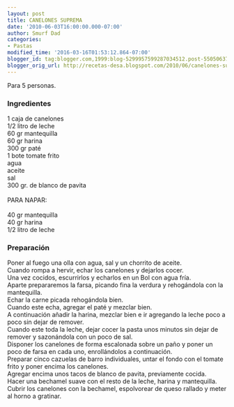 ```yaml
---
layout: post
title: CANELONES SUPREMA
date: '2010-06-03T16:00:00.000-07:00'
author: Smurf Dad
categories:
- Pastas
modified_time: '2016-03-16T01:53:12.864-07:00'
blogger_id: tag:blogger.com,1999:blog-5299957599287034512.post-5505063763482587605
blogger_orig_url: http://recetas-desa.blogspot.com/2010/06/canelones-suprema.html
---
```


Para 5 personas.<br><h3>Ingredientes</h3><p>1 caja de canelones<br/>1/2 litro de leche<br/>60 gr mantequilla<br/>60 gr harina<br/>300 gr pat&eacute;<br/>1 bote tomate frito<br/>agua<br/>aceite<br/>sal<br/>300 gr. de blanco de pavita<br/><br/>PARA NAPAR:<br/><br/>40 gr mantequilla<br/>40 gr harina<br/>1/2 litro de leche<br/></p><h3>Preparaci&oacute;n</h3><p>Poner al fuego una olla con agua, sal y un chorrito de aceite.<br/>Cuando rompa a hervir, echar los canelones y dejarlos cocer.<br/>Una vez cocidos, escurrirlos y echarlos en un Bol con agua fr&iacute;a.<br/>Aparte prepararemos la farsa, picando fina la verdura y rehog&aacute;ndola con la mantequilla.<br/>Echar la carne picada rehog&aacute;ndola bien.<br/>Cuando este echa, agregar el pat&eacute; y mezclar bien.<br/>A continuaci&oacute;n a&ntilde;adir la harina, mezclar bien e ir agregando la leche poco a poco sin dejar de remover.<br/>Cuando este toda la leche, dejar cocer la pasta unos minutos sin dejar de remover y sazon&aacute;ndola con un poco de sal.<br/>Disponer los canelones de forma escalonada sobre un pa&ntilde;o y poner un poco de farsa en cada uno, enroll&aacute;ndolos a continuaci&oacute;n.<br/>Preparar cinco cazuelas de barro individuales, untar el fondo con el tomate frito y poner encima los canelones.<br/>Agregar encima unos tacos de blanco de pavita, previamente cocida.<br/>Hacer una bechamel suave con el resto de la leche, harina y mantequilla.<br/>Cubrir los canelones con la bechamel, espolvorear de queso rallado y meter al horno a gratinar.<br/></p>